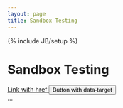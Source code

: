 ```yaml
---
layout: page
title: Sandbox Testing
---
```

{% include JB/setup %}

<script>
//$(document).ready(function(){
//$("#ajaxcontent").load("http://ncdesigns-studio.com/pages.html","#wrap");
//});
</script>
<script>
//var stateObj = { foo: "bar" };
//history.pushState(stateObj, "page 2", "/test.html");
</script>
<main class="flex-container">
<h1 class="flex-item">
	Sandbox Testing
</h1>
<div class="flex-item" id="ajaxcontent">
</div>
<div id="sampleArea"></div>

<a class="btn btn-primary" role="button" data-toggle="collapse" href="#collapseExample" aria-expanded="false" aria-controls="collapseExample">
  Link with href
</a>
<button class="btn btn-primary" type="button" data-toggle="collapse" data-target="#collapseExample" aria-expanded="false" aria-controls="collapseExample">
  Button with data-target
</button>
<div class="collapse" id="collapseExample">
  <div class="well">
    ...
  </div>
</div>

</main>